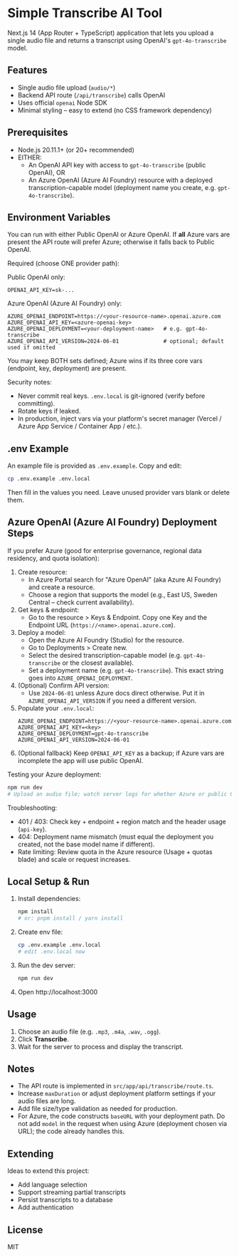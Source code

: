# Simple Transcribe AI Tool

Next.js 14 (App Router + TypeScript) application that lets you upload a single audio file and returns a transcript using OpenAI's `gpt-4o-transcribe` model.

## Features

- Single audio file upload (`audio/*`)
- Backend API route (`/api/transcribe`) calls OpenAI
- Uses official `openai` Node SDK
- Minimal styling – easy to extend (no CSS framework dependency)

## Prerequisites

- Node.js 20.11.1+ (or 20+ recommended)
- EITHER:
	- An OpenAI API key with access to `gpt-4o-transcribe` (public OpenAI), OR
	- An Azure OpenAI (Azure AI Foundry) resource with a deployed transcription-capable model (deployment name you create, e.g. `gpt-4o-transcribe`).

## Environment Variables

You can run with either Public OpenAI or Azure OpenAI. If **all** Azure vars are present the API route will prefer Azure; otherwise it falls back to Public OpenAI.

Required (choose ONE provider path):

Public OpenAI only:
```
OPENAI_API_KEY=sk-...
```

Azure OpenAI (Azure AI Foundry) only:
```
AZURE_OPENAI_ENDPOINT=https://<your-resource-name>.openai.azure.com
AZURE_OPENAI_API_KEY=<azure-openai-key>
AZURE_OPENAI_DEPLOYMENT=<your-deployment-name>   # e.g. gpt-4o-transcribe
AZURE_OPENAI_API_VERSION=2024-06-01              # optional; default used if omitted
```

You may keep BOTH sets defined; Azure wins if its three core vars (endpoint, key, deployment) are present.

Security notes:
- Never commit real keys. `.env.local` is git-ignored (verify before committing).
- Rotate keys if leaked.
- In production, inject vars via your platform's secret manager (Vercel / Azure App Service / Container App / etc.).

## .env Example

An example file is provided as `.env.example`. Copy and edit:

```bash
cp .env.example .env.local
```

Then fill in the values you need. Leave unused provider vars blank or delete them.

## Azure OpenAI (Azure AI Foundry) Deployment Steps

If you prefer Azure (good for enterprise governance, regional data residency, and quota isolation):

1. Create resource:
	- In Azure Portal search for "Azure OpenAI" (aka Azure AI Foundry) and create a resource.
	- Choose a region that supports the model (e.g., East US, Sweden Central – check current availability).
2. Get keys & endpoint:
	- Go to the resource > Keys & Endpoint. Copy one Key and the Endpoint URL (`https://<name>.openai.azure.com`).
3. Deploy a model:
	- Open the Azure AI Foundry (Studio) for the resource.
	- Go to Deployments > Create new.
	- Select the desired transcription-capable model (e.g. `gpt-4o-transcribe` or the closest available).
	- Set a deployment name (e.g. `gpt-4o-transcribe`). This exact string goes into `AZURE_OPENAI_DEPLOYMENT`.
4. (Optional) Confirm API version:
	- Use `2024-06-01` unless Azure docs direct otherwise. Put it in `AZURE_OPENAI_API_VERSION` if you need a different version.
5. Populate your `.env.local`:
	```
	AZURE_OPENAI_ENDPOINT=https://<your-resource-name>.openai.azure.com
	AZURE_OPENAI_API_KEY=<key>
	AZURE_OPENAI_DEPLOYMENT=gpt-4o-transcribe
	AZURE_OPENAI_API_VERSION=2024-06-01
	```
6. (Optional fallback) Keep `OPENAI_API_KEY` as a backup; if Azure vars are incomplete the app will use public OpenAI.

Testing your Azure deployment:
```bash
npm run dev
# Upload an audio file; watch server logs for whether Azure or public OpenAI was selected.
```

Troubleshooting:
- 401 / 403: Check key + endpoint + region match and the header usage (`api-key`).
- 404: Deployment name mismatch (must equal the deployment you created, not the base model name if different).
- Rate limiting: Review quota in the Azure resource (Usage + quotas blade) and scale or request increases.

## Local Setup & Run

1. Install dependencies:
	```bash
	npm install
	# or: pnpm install / yarn install
	```
2. Create env file:
	```bash
	cp .env.example .env.local
	# edit .env.local now
	```
3. Run the dev server:
	```bash
	npm run dev
	```
4. Open http://localhost:3000

## Usage

1. Choose an audio file (e.g. `.mp3`, `.m4a`, `.wav`, `.ogg`).
2. Click **Transcribe**.
3. Wait for the server to process and display the transcript.

## Notes

- The API route is implemented in `src/app/api/transcribe/route.ts`.
- Increase `maxDuration` or adjust deployment platform settings if your audio files are long.
- Add file size/type validation as needed for production.
- For Azure, the code constructs `baseURL` with your deployment path. Do not add `model` in the request when using Azure (deployment chosen via URL); the code already handles this.

## Extending

Ideas to extend this project:

- Add language selection
- Support streaming partial transcripts
- Persist transcripts to a database
- Add authentication

## License

MIT

